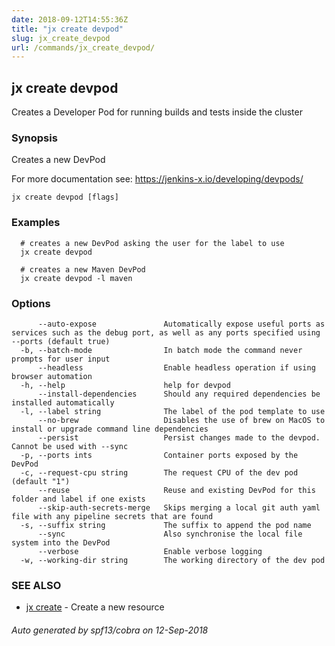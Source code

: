 ```yaml
---
date: 2018-09-12T14:55:36Z
title: "jx create devpod"
slug: jx_create_devpod
url: /commands/jx_create_devpod/
---
```

## jx create devpod

Creates a Developer Pod for running builds and tests inside the cluster

### Synopsis

Creates a new DevPod 

For more documentation see: https://jenkins-x.io/developing/devpods/

```
jx create devpod [flags]
```

### Examples

```
  # creates a new DevPod asking the user for the label to use
  jx create devpod
  
  # creates a new Maven DevPod
  jx create devpod -l maven
```

### Options

```
      --auto-expose               Automatically expose useful ports as services such as the debug port, as well as any ports specified using --ports (default true)
  -b, --batch-mode                In batch mode the command never prompts for user input
      --headless                  Enable headless operation if using browser automation
  -h, --help                      help for devpod
      --install-dependencies      Should any required dependencies be installed automatically
  -l, --label string              The label of the pod template to use
      --no-brew                   Disables the use of brew on MacOS to install or upgrade command line dependencies
      --persist                   Persist changes made to the devpod. Cannot be used with --sync
  -p, --ports ints                Container ports exposed by the DevPod
  -c, --request-cpu string        The request CPU of the dev pod (default "1")
      --reuse                     Reuse and existing DevPod for this folder and label if one exists
      --skip-auth-secrets-merge   Skips merging a local git auth yaml file with any pipeline secrets that are found
  -s, --suffix string             The suffix to append the pod name
      --sync                      Also synchronise the local file system into the DevPod
      --verbose                   Enable verbose logging
  -w, --working-dir string        The working directory of the dev pod
```

### SEE ALSO

* [jx create](/commands/jx_create/)	 - Create a new resource

###### Auto generated by spf13/cobra on 12-Sep-2018
